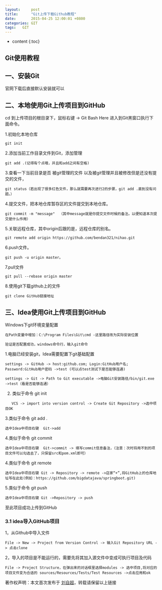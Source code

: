 ```yaml
---
layout:     post
title:      "Git上传下载Github教程"
date:       2015-04-25 12:00:01 +0800
categories:	GIT
tags:	GIT
---
```


* content
{:toc}


## Git使用教程




## 一、安装Git

官网下载后直接默认安装就可以

## 二、本地使用Git上传项目到GitHub

cd 到上传项目的根目录下，鼠标右键 -> Git Bash Here  进入到Git黑窗口执行下面命令。

1.初始化本地仓库

```
git init
```
2.添加当前工作目录文件到Git，添加管理
```
git add .(记得有个点哦，并且和add之间有空格)
```
3.查看一下当前目录是否 被git管理的文件 以及被git管理并且被修改但是还没有提交的文件，
```
git status（若出现了很多红色文件，那么就需要再次进行2的步骤，git add .直到没有问题。）
```
4.提交文件，把本地仓库暂存区的文件提交到本地仓库。
```
git commit -m "message"  （其中message就是你提交文件时候的备注。以便知道本次提交是什么作用）
```
5.关联远程仓库，其中origin后跟的是，远程仓库的别名。
```
git remote add origin https://github.com/bendan321/nihao.git
```
6.push文件。

```
git push -u origin master。
```

7.pull文件

```
git pull --rebase origin master
```

8.使用git下载github上的文件

```
git clone GitHub链接地址
```



## 三、Idea使用Git上传项目到GitHub

Windows下git环境变量配置

```
在Path变量中增加：C:\Program Files\Git\cmd -这里路径改为实际安装位置

验证是否配置成功，windows命令行，输入git命令
```



1.电脑已经安装git，Idea需要配置下git基础配置

```
settings -> GitHub -> host:github.com; Login:GitHub用户名; Password:GitHub用户密码 ->test (可以点test测试下是否能够连通)

settings -> Git -> Path to Git executable ->电脑Git安装路径/bin/git.exe ->test（看是否能够连通）
```

2. 类似于命令 git init 
```
   VCS -> import into version control -> Create Git Repository ->选中项目OK
```

3.类似于命令 git add .
```
选中Idea中项目右键  Git->add
```
4.类似于命令 git commit
```
选中Idea中项目右键  Git->commit -> 填写commit信息备注，（注意：次时将用不到的项目文件可以勾选去了，只保留src和pom.xml即可）
```
4.类似于命令 git remote
```
选中Idea中项目右键 Git -> Repository -> remote ->店家“+”,将GitHub上的仓库地址写在此处(例如：https://github.com/bigdatajava/springboot.git)
```

5.类似于命令 git push

```
选中Idea中项目右键 Git ->Repository -> push
```

至此项目成功上传到GitHub

### 3.1 idea导入GitHub项目

1，从Github中导入文件

```
File -> New -> Project from Version Control -> 输入Git Repository URL -> 点击clone 
```

2，导入的项目是不能运行的，需要先将其加入源文件中变成可执行项目及代码

```
File -> Project Structure，在弹出来的对话框里选择modules -> 选中项目,将对应的项目文件变为合适的 sources/Resources/Tests/Test Resources ->点击应用和ok
```


著作权声明：本文首次发布于 [刘自超](https://liuwc.xyz)，转载请保留以上链接